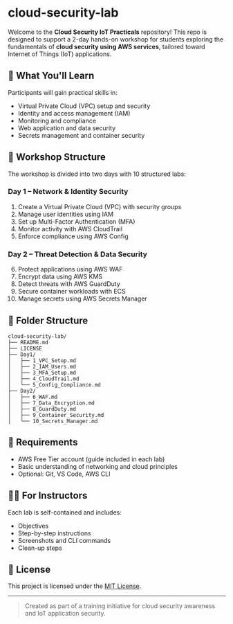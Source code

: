 # cloud-security-lab

Welcome to the **Cloud Security IoT Practicals** repository! This repo is designed to support a 2-day hands-on workshop for students exploring the fundamentals of **cloud security using AWS services**, tailored toward Internet of Things (IoT) applications.

## 🧠 What You'll Learn

Participants will gain practical skills in:

- Virtual Private Cloud (VPC) setup and security
- Identity and access management (IAM)
- Monitoring and compliance
- Web application and data security
- Secrets management and container security

## 📅 Workshop Structure

The workshop is divided into two days with 10 structured labs:

### Day 1 – Network & Identity Security

1. Create a Virtual Private Cloud (VPC) with security groups  
2. Manage user identities using IAM  
3. Set up Multi-Factor Authentication (MFA)  
4. Monitor activity with AWS CloudTrail  
5. Enforce compliance using AWS Config  

### Day 2 – Threat Detection & Data Security

6. Protect applications using AWS WAF  
7. Encrypt data using AWS KMS  
8. Detect threats with AWS GuardDuty  
9. Secure container workloads with ECS  
10. Manage secrets using AWS Secrets Manager  

## 📂 Folder Structure
```pgsql
cloud-security-lab/
├── README.md
├── LICENSE
├── Day1/
│   ├── 1_VPC_Setup.md
│   ├── 2_IAM_Users.md
│   ├── 3_MFA_Setup.md
│   ├── 4_CloudTrail.md
│   └── 5_Config_Compliance.md
├── Day2/
│   ├── 6_WAF.md
│   ├── 7_Data_Encryption.md
│   ├── 8_GuardDuty.md
│   ├── 9_Container_Security.md
│   └── 10_Secrets_Manager.md
```

## 🚀 Requirements

- AWS Free Tier account (guide included in each lab)
- Basic understanding of networking and cloud principles
- Optional: Git, VS Code, AWS CLI

## 🧑‍🏫 For Instructors

Each lab is self-contained and includes:
- Objectives  
- Step-by-step instructions  
- Screenshots and CLI commands  
- Clean-up steps  

## 📜 License

This project is licensed under the [MIT License](./LICENSE).

---

> Created as part of a training initiative for cloud security awareness and IoT application security.
>
> 
